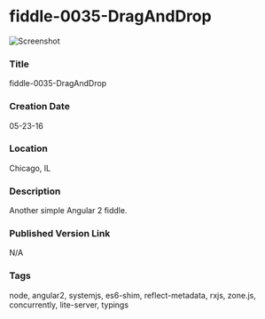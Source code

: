 fiddle-0035-DragAndDrop
======

![Screenshot](screenshot.png)


### Title

fiddle-0035-DragAndDrop


### Creation Date

05-23-16


### Location

Chicago, IL


### Description

Another simple Angular 2 fiddle.


### Published Version Link

N/A


### Tags

node, angular2, systemjs, es6-shim, reflect-metadata, rxjs, zone.js, concurrently, lite-server, typings

